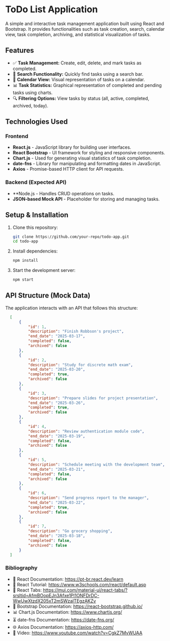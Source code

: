 # ToDo List Application  

A simple and interactive task management application built using React and Bootstrap. It provides functionalities such as task creation, search, calendar view, task completion, archiving, and statistical visualization of tasks. 

  ## Features  
  
  - ✅ **Task Management:** Create, edit, delete, and mark tasks as completed.  
  - 🔎 **Search Functionality:** Quickly find tasks using a search bar.  
  - 📅 **Calendar View:** Visual representation of tasks on a calendar.  
  - 📊 **Task Statistics:** Graphical representation of completed and pending tasks using charts.  
  - 🔍 **Filtering Options:** View tasks by status (all, active, completed, archived, today).  

## Technologies Used  
  
  ### Frontend  
  
  - **React.js** - JavaScript library for building user interfaces.  
  - **React Bootstrap** - UI framework for styling and responsive components.  
  - **Chart.js** - Used for generating visual statistics of task completion.  
  - **date-fns** - Library for manipulating and formatting dates in JavaScript.  
  - **Axios** - Promise-based HTTP client for API requests.  
  
  ### Backend (Expected API)  
  
  - **Node.js - Handles CRUD operations on tasks.  
  - **JSON-based Mock API** - Placeholder for storing and managing tasks.  


## Setup & Installation  

1. Clone this repository:  
   ```sh
   git clone https://github.com/your-repo/todo-app.git
   cd todo-app
2. Install dependencies:
   ```sh
   npm install
3. Start the development server:
   ```sh
   npm start
## API Structure (Mock Data)
The application interacts with an API that follows this structure:
  ```json
    [
    	{
    		"id": 1,
    		"description": "Finish Robbson's project",
    		"end_date": "2025-03-17",
    		"completed": false,
    		"archived": false
    	},
    	{
    		"id": 2,
    		"description": "Study for discrete math exam",
    		"end_date": "2025-03-20",
    		"completed": true,
    		"archived": false
    	},
    	{
    		"id": 3,
    		"description": "Prepare slides for project presentation",
    		"end_date": "2025-03-26",
    		"completed": true,
    		"archived": false
    	},
    	{
    		"id": 4,
    		"description": "Review authentication module code",
    		"end_date": "2025-03-19",
    		"completed": false,
    		"archived": false
    	},
    	{
    		"id": 5,
    		"description": "Schedule meeting with the development team",
    		"end_date": "2025-03-21",
    		"completed": false,
    		"archived": false
    	},
    	{
    		"id": 6,
    		"description": "Send progress report to the manager",
    		"end_date": "2025-03-22",
    		"completed": true,
    		"archived": false
    	},
    	{
    		"id": 7,
    		"description": "Go grocery shopping",
    		"end_date": "2025-03-18",
    		"completed": false,
    		"archived": false
    	}
    ]
```
### Bibliography
- 📖 React Documentation: https://pt-br.react.dev/learn
- 📖 React Tutorial: https://www.w3schools.com/react/default.asp
- 📖 React Tabs: https://mui.com/material-ui/react-tabs/?srsltid=AfmBOopEJn3Afxe1Pl1ONFDrDC-WwUwXtzdX205xT2mSWzaITEgzAKZv
- 🎨 Bootstrap Documentation: https://react-bootstrap.github.io/
- 📊 Chart.js Documentation: https://www.chartjs.org/
- ⏳ date-fns Documentation: https://date-fns.org/
- 🌐 Axios Documentation: https://axios-http.com/
- 🎥 Video: https://www.youtube.com/watch?v=CgkZ7MvWUAA
